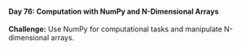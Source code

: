 #### Day 76: Computation with NumPy and N-Dimensional Arrays
**Challenge:** Use NumPy for computational tasks and manipulate N-dimensional arrays.



